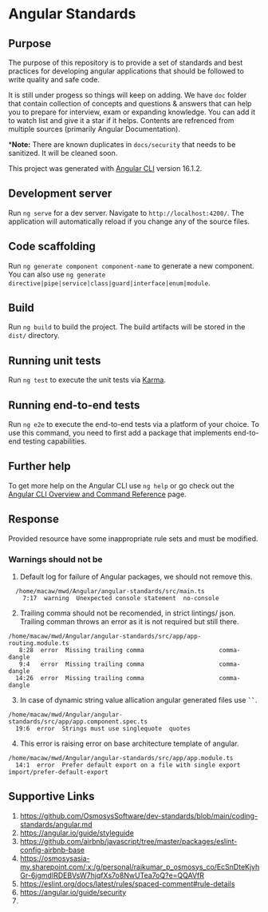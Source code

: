 # Angular Standards
## Purpose
The purpose of this repository is to provide a set of standards and best practices for developing angular applications that should be followed to write quality and safe code. 

It is still under progess so things will keep on adding.
We have `doc` folder that contain collection of concepts and questions & answers that can help you to prepare for interview, exam or expanding knowledge. You can add it to watch list and give it a star if it helps. Contents are refrenced from multiple sources (primarily Angular Documentation).

***Note:** There are known duplicates in `docs/security` that needs to be sanitized. It will be cleaned soon.

This project was generated with [Angular CLI](https://github.com/angular/angular-cli) version 16.1.2.

## Development server

Run `ng serve` for a dev server. Navigate to `http://localhost:4200/`. The application will automatically reload if you change any of the source files.

## Code scaffolding

Run `ng generate component component-name` to generate a new component. You can also use `ng generate directive|pipe|service|class|guard|interface|enum|module`.

## Build

Run `ng build` to build the project. The build artifacts will be stored in the `dist/` directory.

## Running unit tests

Run `ng test` to execute the unit tests via [Karma](https://karma-runner.github.io).

## Running end-to-end tests

Run `ng e2e` to execute the end-to-end tests via a platform of your choice. To use this command, you need to first add a package that implements end-to-end testing capabilities.

## Further help

To get more help on the Angular CLI use `ng help` or go check out the [Angular CLI Overview and Command Reference](https://angular.io/cli) page.



## Response⁠
Provided resource have some inappropriate rule sets and must be modified.

### Warnings should not be
1. Default log for failure of Angular packages, we should not remove this.
```console
  /home/macaw/mwd/Angular/angular-standards/src/main.ts
    7:17  warning  Unexpected console statement  no-console
```
2. Trailing comma should not be recomended, in strict lintings/ json. Trailing comman throws an error as it is not required but still there.
```console
/home/macaw/mwd/Angular/angular-standards/src/app/app-routing.module.ts
   8:28  error  Missing trailing comma                     comma-dangle
   9:4   error  Missing trailing comma                     comma-dangle
  14:26  error  Missing trailing comma                     comma-dangle
```
3. In case of dynamic string value allication angular generated files use **` `` `**. 
```console
/home/macaw/mwd/Angular/angular-standards/src/app/app.component.spec.ts
  19:6  error  Strings must use singlequote  quotes
```
4. This error is raising error on base architecture template of angular.
```console
/home/macaw/mwd/Angular/angular-standards/src/app/app.module.ts
  14:1  error  Prefer default export on a file with single export  import/prefer-default-export
```

## Supportive Links
1. https://github.com/OsmosysSoftware/dev-standards/blob/main/coding-standards/angular.md
2. https://angular.io/guide/styleguide
3. https://github.com/airbnb/javascript/tree/master/packages/eslint-config-airbnb-base
4. https://osmosysasia-my.sharepoint.com/:x:/g/personal/rajkumar_p_osmosys_co/EcSnDteKjvhGr-6jgmdIRDEBVsW7hjqfXs7o8NwUTea7oQ?e=QQAVfR
5. https://eslint.org/docs/latest/rules/spaced-comment#rule-details
6. https://angular.io/guide/security
7. 
